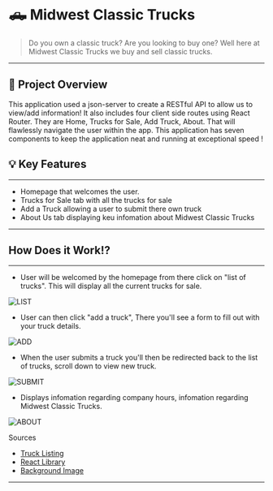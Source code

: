 # 🛻 Midwest Classic Trucks 
 


> Do you own a classic truck? Are you looking to buy one? Well here at Midwest Classic Trucks we buy and sell classic trucks.
---


 ## 📖 Project Overview
This application used a json-server to create a RESTful API to allow us to view/add information! It also includes four client side routes using React Router. They are Home, Trucks for Sale, Add Truck, About. That will flawlessly navigate the user within the app. This application has seven components to keep the application neat and running at exceptional speed !



## 💡 Key Features
---
- Homepage that welcomes the user.
- Trucks for Sale tab with all the trucks for sale
- Add a Truck allowing a user to submit there own truck
- About Us tab displaying keu infomation about Midwest Classic Trucks
---



## How Does it Work⁉️
---



 - User will be welcomed by the homepage from there click on "list of trucks". This will display all the current trucks for sale.

![LIST](https://media.giphy.com/media/CZG1sCQ6HKxjPLpMap/giphy.gif)

- User can then click "add a truck", There you'll see a form to fill out with your truck details.

![ADD](https://media.giphy.com/media/09FiJuFS5d9ZyaTGSA/giphy.gif)

- When the user submits a truck you'll then be redirected back to the list of trucks, scroll down to view new truck.

![SUBMIT](https://media.giphy.com/media/CZeRn6MpRiD5HVF3ak/giphy.gif)

- Displays infomation regarding company hours, infomation regarding Midwest Classic Trucks.

![ABOUT](https://media.giphy.com/media/Yh3xZjBvZd5wQgCq5M/giphy.gif)



 Sources
- [Truck Listing](https://imgur.com/)
- [React Library](https://mui.com/)
- [Background Image](https://cdn.wallpapersafari.com/85/19/iAIOgu.jpg)

---